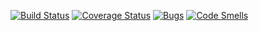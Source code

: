 [![Build Status](https://travis-ci.org/zdoroven/testeditor.svg?branch=master)](https://travis-ci.org/zdoroven/testeditor)
[![Coverage Status](https://coveralls.io/repos/zdoroven/testeditor/badge.svg?branch=master)](https://coveralls.io/github/zdoroven/testeditor?branch=master)
[![Bugs](https://sonarcloud.io/api/project_badges/measure?project=zdoroven_testeditor&metric=bugs)](https://sonarcloud.io/dashboard?id=zdoroven_testeditor)
[![Code Smells](https://sonarcloud.io/api/project_badges/measure?project=zdoroven_testeditor&metric=code_smells)](https://sonarcloud.io/dashboard?id=zdoroven_testeditor)
